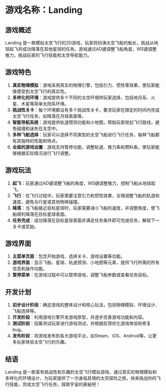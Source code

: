# 游戏名称：Landing

## 游戏概述
Landing 是一款模拟太空飞行的2D游戏，玩家将扮演太空飞船的船长，挑战从地球起飞并成功降落在其他星球的任务。游戏通过AD键调整飞船角度，WS键调整推力，挑战玩家的飞行技能和太空导航能力。

## 游戏特色
1. **真实物理模拟**：游戏采用真实的物理引擎，包括引力、惯性等效果，使玩家能够感受到太空飞行的真实性。
2. **多样化的环境**：游戏提供多个不同的太空环境供玩家选择，包括地月系、火星、木星等简单太阳系环境。
3. **挑战性关卡**：每个环境都设有多个挑战性关卡，要求玩家在限定的时间内完成太空飞行任务，如降落在月球表面等。
4. **智能导航系统**：游戏提供轨道预测功能和小地图，帮助玩家规划飞行路线，避免碰撞和迷失在太空中。
5. **多种飞船选择**：玩家可以选择不同类型的太空飞船进行飞行任务，每种飞船都有其独特的性能和特点。
6. **全面的游戏设置**：游戏支持暂停功能，调整轨道、推力条和燃料条，使玩家能够根据实际情况进行飞行调整。

## 游戏玩法
1. **起飞**：玩家通过AD键调整飞船的角度，WS键调整推力，控制飞船从地球起飞。
2. **飞行**：在飞行过程中，玩家需要注意引力和惯性效果，合理调整飞船的轨道和速度，避免与行星或其他物体碰撞。
3. **降落**：当飞船接近目标星球时，玩家需要减小飞船的速度，并调整角度，使飞船顺利降落在目标星球表面。
4. **任务完成**：成功降落在目标星球表面并满足任务条件即可完成任务，解锁下一关卡或奖励。

## 游戏界面
1. **主菜单页面**：包含开始游戏、选择关卡、游戏设置等功能。
2. **游戏界面**：显示飞船、星球、轨道预测、小地图等元素，提供飞行所需的所有信息和操作功能。
3. **暂停菜单**：在游戏过程中可以暂停游戏，调整飞船参数或查看任务目标。

## 开发计划
1. **初步设计阶段**：确定游戏的整体设计和核心玩法，包括物理模拟、环境设计、飞船选择等。
2. **开发阶段**：利用游戏引擎开发游戏原型，并逐步完善游戏功能和内容。
3. **测试阶段**：招募测试玩家进行游戏测试，并根据反馈优化游戏体验和修复bug。
4. **发布阶段**：将游戏发布到各大游戏平台，如Steam、iOS、Android等，让更多玩家体验太空飞行的乐趣。

## 结语
Landing 是一款富有挑战性和乐趣的太空飞行模拟游戏，通过真实的物理模拟和多样化的环境设计，为玩家提供了一次身临其境的太空探险之旅。快来挑战你的飞行技能，完成太空飞行任务，探索宇宙的奥秘吧！

